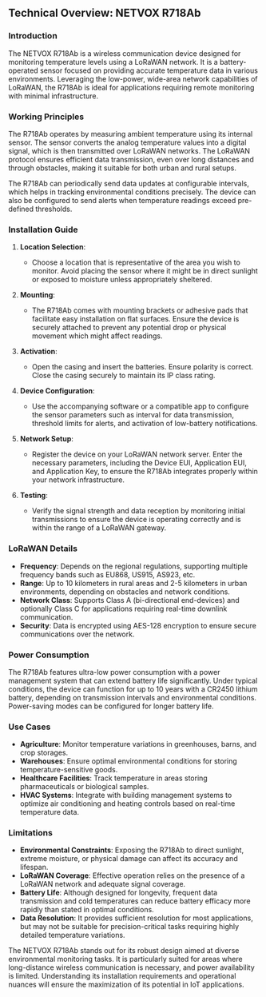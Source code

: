 ## Technical Overview: NETVOX R718Ab

### Introduction
The NETVOX R718Ab is a wireless communication device designed for monitoring temperature levels using a LoRaWAN network. It is a battery-operated sensor focused on providing accurate temperature data in various environments. Leveraging the low-power, wide-area network capabilities of LoRaWAN, the R718Ab is ideal for applications requiring remote monitoring with minimal infrastructure.

### Working Principles
The R718Ab operates by measuring ambient temperature using its internal sensor. The sensor converts the analog temperature values into a digital signal, which is then transmitted over LoRaWAN networks. The LoRaWAN protocol ensures efficient data transmission, even over long distances and through obstacles, making it suitable for both urban and rural setups.

The R718Ab can periodically send data updates at configurable intervals, which helps in tracking environmental conditions precisely. The device can also be configured to send alerts when temperature readings exceed pre-defined thresholds.

### Installation Guide
1. **Location Selection**: 
   - Choose a location that is representative of the area you wish to monitor. Avoid placing the sensor where it might be in direct sunlight or exposed to moisture unless appropriately sheltered.

2. **Mounting**:
   - The R718Ab comes with mounting brackets or adhesive pads that facilitate easy installation on flat surfaces. Ensure the device is securely attached to prevent any potential drop or physical movement which might affect readings.

3. **Activation**:
   - Open the casing and insert the batteries. Ensure polarity is correct. Close the casing securely to maintain its IP class rating.

4. **Device Configuration**:
   - Use the accompanying software or a compatible app to configure the sensor parameters such as interval for data transmission, threshold limits for alerts, and activation of low-battery notifications.

5. **Network Setup**:
   - Register the device on your LoRaWAN network server. Enter the necessary parameters, including the Device EUI, Application EUI, and Application Key, to ensure the R718Ab integrates properly within your network infrastructure.

6. **Testing**:
   - Verify the signal strength and data reception by monitoring initial transmissions to ensure the device is operating correctly and is within the range of a LoRaWAN gateway.

### LoRaWAN Details
- **Frequency**: Depends on the regional regulations, supporting multiple frequency bands such as EU868, US915, AS923, etc.
- **Range**: Up to 10 kilometers in rural areas and 2-5 kilometers in urban environments, depending on obstacles and network conditions.
- **Network Class**: Supports Class A (bi-directional end-devices) and optionally Class C for applications requiring real-time downlink communication.
- **Security**: Data is encrypted using AES-128 encryption to ensure secure communications over the network.

### Power Consumption
The R718Ab features ultra-low power consumption with a power management system that can extend battery life significantly. Under typical conditions, the device can function for up to 10 years with a CR2450 lithium battery, depending on transmission intervals and environmental conditions. Power-saving modes can be configured for longer battery life.

### Use Cases
- **Agriculture**: Monitor temperature variations in greenhouses, barns, and crop storages.
- **Warehouses**: Ensure optimal environmental conditions for storing temperature-sensitive goods.
- **Healthcare Facilities**: Track temperature in areas storing pharmaceuticals or biological samples.
- **HVAC Systems**: Integrate with building management systems to optimize air conditioning and heating controls based on real-time temperature data.

### Limitations
- **Environmental Constraints**: Exposing the R718Ab to direct sunlight, extreme moisture, or physical damage can affect its accuracy and lifespan.
- **LoRaWAN Coverage**: Effective operation relies on the presence of a LoRaWAN network and adequate signal coverage.
- **Battery Life**: Although designed for longevity, frequent data transmission and cold temperatures can reduce battery efficacy more rapidly than stated in optimal conditions.
- **Data Resolution**: It provides sufficient resolution for most applications, but may not be suitable for precision-critical tasks requiring highly detailed temperature variations.

The NETVOX R718Ab stands out for its robust design aimed at diverse environmental monitoring tasks. It is particularly suited for areas where long-distance wireless communication is necessary, and power availability is limited. Understanding its installation requirements and operational nuances will ensure the maximization of its potential in IoT applications.